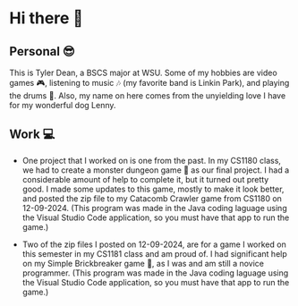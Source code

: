 # Hi there 👋

## Personal 😎

 This is Tyler Dean, a BSCS major at WSU. Some of my hobbies are video games 🎮, listening to music 🎶 (my favorite band is Linkin Park), and playing the drums 🥁. Also, my name on here comes from the unyielding love I have for my wonderful dog Lenny.  

## Work 💻

- One project that I worked on is one from the past. In my CS1180 class, we had to create a monster dungeon game 👾 as our final project. I had a considerable amount of help to complete it, but it turned out pretty good. I made some updates to this game, mostly to make it look better, and posted the zip file to my Catacomb Crawler game from CS1180 on 12-09-2024. (This program was made in the Java coding laguage using the Visual Studio Code application, so you must have that app to run the game.)

- Two of the zip files I posted on 12-09-2024, are for a game I worked on this semester in my CS1181 class and am proud of. I had significant help on my Simple Brickbreaker game 🧱, as I was and am still a novice programmer. (This program was made in the Java coding laguage using the Visual Studio Code application, so you must have that app to run the game.)   
    

<!--
**lennythebest/lennythebest** is a ✨ _special_ ✨ repository because its `README.md` (this file) appears on your GitHub profile.

Here are some ideas to get you started:

- 🔭 I’m currently working on ...
- 🌱 I’m currently learning ...
- 👯 I’m looking to collaborate on ...
- 🤔 I’m looking for help with ...
- 💬 Ask me about ...
- 📫 How to reach me: ...
- 😄 Pronouns: ...
- ⚡ Fun fact: ...
-->
